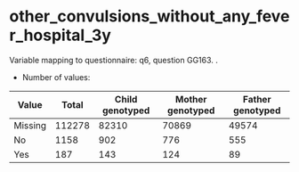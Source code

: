 # other_convulsions_without_any_fever_hospital_3y
Variable mapping to questionnaire: q6, question GG163.
.
- Number of values:

| Value | Total | Child genotyped | Mother genotyped | Father genotyped |
| ----- | ----- | --------------- | ---------------- | ---------------- |
| Missing | 112278 | 82310 | 70869 | 49574 |
| No | 1158 | 902 | 776 |555 |
| Yes | 187 | 143 | 124 |89 |



